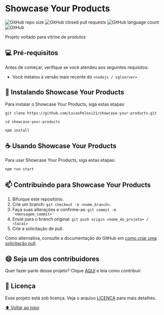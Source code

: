 # Showcase Your Products

![GitHub repo size](https://img.shields.io/github/repo-size/LucasPelosi21/showcase-your-products)
![GitHub closed pull requests](https://img.shields.io/github/issues-pr-closed/LucasPelosi21/showcase-your-products)
![GitHub language count](https://img.shields.io/github/languages/count/LucasPelosi21/showcase-your-products)
![GitHub](https://img.shields.io/github/license/LucasPelosi21/showcase-your-products)

Projeto voltado para vitrine de produtos


## 💻 Pré-requisitos

Antes de começar, verifique se você atendeu aos seguintes requisitos:
* Você instalou a versão mais recente do `<nodejs / sqlserver>`


## 🚀 Instalando Showcase Your Products

Para instalar o Showcase Your Products, siga estas etapas:
```
git clone https://github.com/LucasPelosi21/showcase-your-products.git
```
```
cd showcase-your-products
```
```
npm install
```

## ☕ Usando Showcase Your Products

Para usar Showcase Your Products, siga estas etapas:

```
npm run start
```

## 📫 Contribuindo para Showcase Your Products
1. Bifurque este repositório.
2. Crie um branch: `git checkout -b <nome_branch>`.
3. Faça suas alterações e confirme-as: `git commit -m '<mensagem_commit>'`
4. Envie para o branch original: `git push origin <nome_do_projeto> / <local>`
5. Crie a solicitação de pull.

Como alternativa, consulte a documentação do GitHub em [como criar uma solicitação pull](https://help.github.com/en/github/collaborating-with-issues-and-pull-requests/creating-a-pull-request).

## 😄 Seja um dos contribuidores<br>

Quer fazer parte desse projeto? Clique [AQUI](CONTRIBUTING.md) e leia como contribuir.

## 📝 Licença

Esse projeto está sob licença. Veja o arquivo [LICENÇA](LICENSE) para mais detalhes.

[⬆ Voltar ao topo](#nome-do-projeto)<br>
